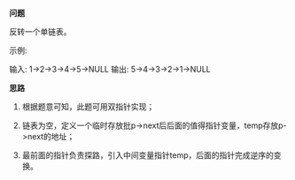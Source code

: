 **问题**

反转一个单链表。

示例:

输入: 1->2->3->4->5->NULL
输出: 5->4->3->2->1->NULL



**思路**

  1. 根据题意可知，此题可用双指针实现；

   2. 链表为空，定义一个临时存放批p->next后后面的值得指针变量，temp存放p->next的地址；
  
   3.  最前面的指针负责探路，引入中间变量指针temp，后面的指针完成逆序的变换。

